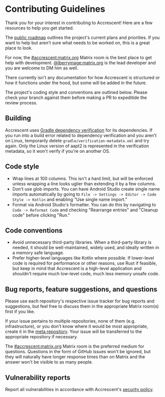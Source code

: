 # Contributing Guidelines

Thank you for your interest in contributing to Accrescent! Here are a few
resources to help you get started.

The [public roadmap] outlines the project's current plans and priorities. If you
want to help but aren't sure what needs to be worked on, this is a great place
to look.

For now, the [#accrescent:matrix.org] Matrix room is the best place to get help
with development. [@lberrymage:matrix.org] is the lead developer and you are
welcome to DM him as well.

There currently isn't any documentation for how Accrescent is structured or how it
functions under the hood, but some will be added in the future.

The project's coding style and conventions are outlined below. Please check your
branch against them before making a PR to expeditide the review process.

## Building

Accrescent uses [Gradle dependency verification] for its dependencies. If you
run into a build error related to dependency verification and you aren't on
Linux, temporarily delete `gradle/verification-metadata.xml` and try again. Only
the Linux version of aapt2 is represented in the verification metadata, so it
won't verify if you're on another OS.

## Code style

- Wrap lines at 100 columns. This isn't a hard limit, but will be enforced
  unless wrapping a line looks uglier than extending it by a few columns.
- Don't use glob imports. You can have Android Studio create single name imports
  automatically by going to `File -> Settings -> Editor -> Code Style -> Kotlin`
  and enabling "Use single name import."
- Format via Android Studio's formatter. You can do this by navigating to `Code
  -> Reformat Code` and checking "Rearrange entries" and "Cleanup code" before
  clicking "Run."

## Code conventions

- Avoid unnecessary third-party libraries. When a third-party library is needed,
  it should be well-maintained, widely used, and ideally written in a memory
  safe language.
- Prefer higher-level languages like Kotlin where possible. If lower-level code
  is required for performance or other reasons, use Rust if feasible, but keep
  in mind that Accrescent is a high-level application and shouldn't require much
  low-level code, much less memory unsafe code.

## Bug reports, feature suggestions, and questions

Please use each repository's respective issue tracker for bug reports and
suggestions, but feel free to discuss them in the appropriate Matrix room(s)
first if you like.

If your issue pertains to multiple repositories, none of them (e.g.
infrastructure), or you don't know where it would be most appropriate, create it
in the [meta repository]. Your issue will be transferred to the appropriate
repository if necessary.

The [#accrescent:matrix.org] Matrix room is the preferred medium for questions.
Questions in the form of GitHub issues won't be ignored, but they will naturally
have longer response times than on Matrix and the answer won't be visible to as
many people.

## Vulnerability reports

Report all vulnerabilities in accordance with Accrescent's [security policy].

[#accrescent:matrix.org]: https://matrix.to/#/#accrescent:matrix.org
[@lberrymage:matrix.org]: https://matrix.to/#/@lberrymage:matrix.org
[Jetpack Compose]: https://developer.android.com/jetpack/compose
[Android Jetpack]: https://developer.android.com/jetpack/
[Gradle dependency verification]: https://docs.gradle.org/current/userguide/dependency_verification.html
[meta repository]: https://github.com/accrescent/meta
[public roadmap]: https://github.com/orgs/accrescent/projects/4/views/2
[security policy]: SECURITY.md
